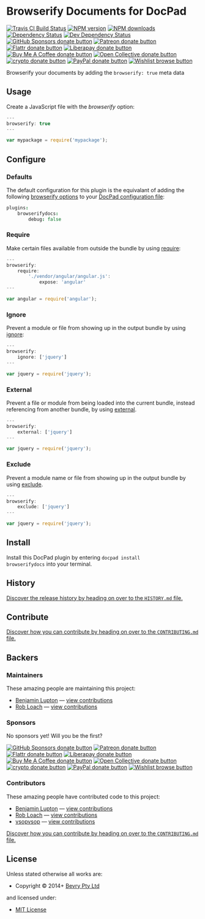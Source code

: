 # Browserify Documents for DocPad

<!-- BADGES/ -->

<span class="badge-travisci"><a href="http://travis-ci.com/docpad/docpad-plugin-browserifydocs" title="Check this project's build status on TravisCI"><img src="https://img.shields.io/travis/com/docpad/docpad-plugin-browserifydocs/master.svg" alt="Travis CI Build Status" /></a></span>
<span class="badge-npmversion"><a href="https://npmjs.org/package/docpad-plugin-browserifydocs" title="View this project on NPM"><img src="https://img.shields.io/npm/v/docpad-plugin-browserifydocs.svg" alt="NPM version" /></a></span>
<span class="badge-npmdownloads"><a href="https://npmjs.org/package/docpad-plugin-browserifydocs" title="View this project on NPM"><img src="https://img.shields.io/npm/dm/docpad-plugin-browserifydocs.svg" alt="NPM downloads" /></a></span>
<span class="badge-daviddm"><a href="https://david-dm.org/docpad/docpad-plugin-browserifydocs" title="View the status of this project's dependencies on DavidDM"><img src="https://img.shields.io/david/docpad/docpad-plugin-browserifydocs.svg" alt="Dependency Status" /></a></span>
<span class="badge-daviddmdev"><a href="https://david-dm.org/docpad/docpad-plugin-browserifydocs#info=devDependencies" title="View the status of this project's development dependencies on DavidDM"><img src="https://img.shields.io/david/dev/docpad/docpad-plugin-browserifydocs.svg" alt="Dev Dependency Status" /></a></span>
<br class="badge-separator" />
<span class="badge-githubsponsors"><a href="https://github.com/sponsors/balupton" title="Donate to this project using GitHub Sponsors"><img src="https://img.shields.io/badge/github-donate-yellow.svg" alt="GitHub Sponsors donate button" /></a></span>
<span class="badge-patreon"><a href="https://patreon.com/bevry" title="Donate to this project using Patreon"><img src="https://img.shields.io/badge/patreon-donate-yellow.svg" alt="Patreon donate button" /></a></span>
<span class="badge-flattr"><a href="https://flattr.com/profile/balupton" title="Donate to this project using Flattr"><img src="https://img.shields.io/badge/flattr-donate-yellow.svg" alt="Flattr donate button" /></a></span>
<span class="badge-liberapay"><a href="https://liberapay.com/bevry" title="Donate to this project using Liberapay"><img src="https://img.shields.io/badge/liberapay-donate-yellow.svg" alt="Liberapay donate button" /></a></span>
<span class="badge-buymeacoffee"><a href="https://buymeacoffee.com/balupton" title="Donate to this project using Buy Me A Coffee"><img src="https://img.shields.io/badge/buy%20me%20a%20coffee-donate-yellow.svg" alt="Buy Me A Coffee donate button" /></a></span>
<span class="badge-opencollective"><a href="https://opencollective.com/bevry" title="Donate to this project using Open Collective"><img src="https://img.shields.io/badge/open%20collective-donate-yellow.svg" alt="Open Collective donate button" /></a></span>
<span class="badge-crypto"><a href="https://bevry.me/crypto" title="Donate to this project using Cryptocurrency"><img src="https://img.shields.io/badge/crypto-donate-yellow.svg" alt="crypto donate button" /></a></span>
<span class="badge-paypal"><a href="https://bevry.me/paypal" title="Donate to this project using Paypal"><img src="https://img.shields.io/badge/paypal-donate-yellow.svg" alt="PayPal donate button" /></a></span>
<span class="badge-wishlist"><a href="https://bevry.me/wishlist" title="Buy an item on our wishlist for us"><img src="https://img.shields.io/badge/wishlist-donate-yellow.svg" alt="Wishlist browse button" /></a></span>

<!-- /BADGES -->


Browserify your documents by adding the `browserify: true` meta data





## Usage

Create a JavaScript file with the *browserify* option:

``` javascript
---
browserify: true
---

var mypackage = require('mypackage');
```


## Configure

### Defaults

The default configuration for this plugin is the equivalant of adding the following [browserify options](https://github.com/substack/node-browserify#bbundleopts-cb) to your [DocPad configuration file](http://docpad.org/docs/config):

``` coffee
plugins:
	browserifydocs:
		debug: false
```


### Require

Make certain files available from outside the bundle by using [require](https://github.com/substack/node-browserify#brequirefile-opts):

``` javascript
---
browserify:
	require:
		'./vendor/angular/angular.js':
			expose: 'angular'
---

var angular = require('angular');
```

### Ignore

Prevent a module or file from showing up in the output bundle by using [ignore](https://github.com/substack/node-browserify#bignorefile):

``` javascript
---
browserify:
	ignore: ['jquery']
---

var jquery = require('jquery');
```

### External

Prevent a file or module from being loaded into the current bundle, instead referencing from another bundle, by using [external](https://github.com/substack/node-browserify#bexternalfile).

``` javascript
---
browserify:
	external: ['jquery']
---

var jquery = require('jquery');
```

### Exclude

Prevent a module name or file from showing up in the output bundle by using [exclude](https://github.com/substack/node-browserify#bexcludefile).

``` javascript
---
browserify:
	exclude: ['jquery']
---

var jquery = require('jquery');
```















<!-- INSTALL/ -->

<h2>Install</h2>

Install this DocPad plugin by entering <code>docpad install browserifydocs</code> into your terminal.

<!-- /INSTALL -->


<!-- HISTORY/ -->

<h2>History</h2>

<a href="https://github.com/docpad/docpad-plugin-browserifydocs/blob/master/HISTORY.md#files">Discover the release history by heading on over to the <code>HISTORY.md</code> file.</a>

<!-- /HISTORY -->


<!-- CONTRIBUTE/ -->

<h2>Contribute</h2>

<a href="https://github.com/docpad/docpad-plugin-browserifydocs/blob/master/CONTRIBUTING.md#files">Discover how you can contribute by heading on over to the <code>CONTRIBUTING.md</code> file.</a>

<!-- /CONTRIBUTE -->


<!-- BACKERS/ -->

<h2>Backers</h2>

<h3>Maintainers</h3>

These amazing people are maintaining this project:

<ul><li><a href="https://github.com/balupton">Benjamin Lupton</a> — <a href="https://github.com/docpad/docpad-plugin-browserifydocs/commits?author=balupton" title="View the GitHub contributions of Benjamin Lupton on repository docpad/docpad-plugin-browserifydocs">view contributions</a></li>
<li><a href="https://github.com/RobLoach">Rob Loach</a> — <a href="https://github.com/docpad/docpad-plugin-browserifydocs/commits?author=RobLoach" title="View the GitHub contributions of Rob Loach on repository docpad/docpad-plugin-browserifydocs">view contributions</a></li></ul>

<h3>Sponsors</h3>

No sponsors yet! Will you be the first?

<span class="badge-githubsponsors"><a href="https://github.com/sponsors/balupton" title="Donate to this project using GitHub Sponsors"><img src="https://img.shields.io/badge/github-donate-yellow.svg" alt="GitHub Sponsors donate button" /></a></span>
<span class="badge-patreon"><a href="https://patreon.com/bevry" title="Donate to this project using Patreon"><img src="https://img.shields.io/badge/patreon-donate-yellow.svg" alt="Patreon donate button" /></a></span>
<span class="badge-flattr"><a href="https://flattr.com/profile/balupton" title="Donate to this project using Flattr"><img src="https://img.shields.io/badge/flattr-donate-yellow.svg" alt="Flattr donate button" /></a></span>
<span class="badge-liberapay"><a href="https://liberapay.com/bevry" title="Donate to this project using Liberapay"><img src="https://img.shields.io/badge/liberapay-donate-yellow.svg" alt="Liberapay donate button" /></a></span>
<span class="badge-buymeacoffee"><a href="https://buymeacoffee.com/balupton" title="Donate to this project using Buy Me A Coffee"><img src="https://img.shields.io/badge/buy%20me%20a%20coffee-donate-yellow.svg" alt="Buy Me A Coffee donate button" /></a></span>
<span class="badge-opencollective"><a href="https://opencollective.com/bevry" title="Donate to this project using Open Collective"><img src="https://img.shields.io/badge/open%20collective-donate-yellow.svg" alt="Open Collective donate button" /></a></span>
<span class="badge-crypto"><a href="https://bevry.me/crypto" title="Donate to this project using Cryptocurrency"><img src="https://img.shields.io/badge/crypto-donate-yellow.svg" alt="crypto donate button" /></a></span>
<span class="badge-paypal"><a href="https://bevry.me/paypal" title="Donate to this project using Paypal"><img src="https://img.shields.io/badge/paypal-donate-yellow.svg" alt="PayPal donate button" /></a></span>
<span class="badge-wishlist"><a href="https://bevry.me/wishlist" title="Buy an item on our wishlist for us"><img src="https://img.shields.io/badge/wishlist-donate-yellow.svg" alt="Wishlist browse button" /></a></span>

<h3>Contributors</h3>

These amazing people have contributed code to this project:

<ul><li><a href="https://github.com/balupton">Benjamin Lupton</a> — <a href="https://github.com/docpad/docpad-plugin-browserifydocs/commits?author=balupton" title="View the GitHub contributions of Benjamin Lupton on repository docpad/docpad-plugin-browserifydocs">view contributions</a></li>
<li><a href="https://github.com/RobLoach">Rob Loach</a> — <a href="https://github.com/docpad/docpad-plugin-browserifydocs/commits?author=RobLoach" title="View the GitHub contributions of Rob Loach on repository docpad/docpad-plugin-browserifydocs">view contributions</a></li>
<li><a href="https://github.com/vsopvsop">vsopvsop</a> — <a href="https://github.com/docpad/docpad-plugin-browserifydocs/commits?author=vsopvsop" title="View the GitHub contributions of vsopvsop on repository docpad/docpad-plugin-browserifydocs">view contributions</a></li></ul>

<a href="https://github.com/docpad/docpad-plugin-browserifydocs/blob/master/CONTRIBUTING.md#files">Discover how you can contribute by heading on over to the <code>CONTRIBUTING.md</code> file.</a>

<!-- /BACKERS -->


<!-- LICENSE/ -->

<h2>License</h2>

Unless stated otherwise all works are:

<ul><li>Copyright &copy; 2014+ <a href="http://bevry.me">Bevry Pty Ltd</a></li></ul>

and licensed under:

<ul><li><a href="http://spdx.org/licenses/MIT.html">MIT License</a></li></ul>

<!-- /LICENSE -->
